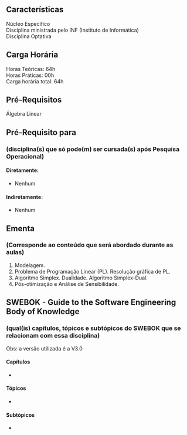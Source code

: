## Características  
Núcleo Específico  
Disciplina ministrada pelo INF (Instituto de Informática)  
Disciplina Optativa  

## Carga Horária  
Horas Teóricas: 64h  
Horas Práticas: 00h  
Carga horária total: 64h  

## Pré-Requisitos  
Álgebra Linear

## Pré-Requisito para  
### (disciplina(s) que só pode(m) ser cursada(s) após Pesquisa Operacional)  
  
#### Diretamente:
* Nenhum

#### Indiretamente:  
* Nenhum

## Ementa  
### (Corresponde ao conteúdo que será abordado durante as aulas)  
1.  Modelagem.
2.  Problema de Programação Linear (PL). Resolução gráfica de PL.
3.  Algoritmo Simplex. Dualidade. Algoritmo Simplex-Dual.
4.  Pós-otimização e Análise de Sensibilidade.  

## SWEBOK - Guide to the Software Engineering Body of Knowledge
### (qual(is) capítulos, tópicos e subtópicos do SWEBOK que se relacionam com essa disciplina)  
Obs: a versão utilizada é a V3.0  

#### Capítulos  
* 

#### Tópicos  
*   

#### Subtópicos
* 

